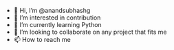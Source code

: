 - 👋 Hi, I’m @anandsubhashg
- 👀 I’m interested in contribution
- 🌱 I’m currently learning Python
- 💞️ I’m looking to collaborate on any project that fits me
- 📫 How to reach me

<!---
anandsubhashg/anandsubhashg is a ✨ special ✨ repository because its `README.md` (this file) appears on your GitHub profile.
You can click the Preview link to take a look at your changes.
--->
